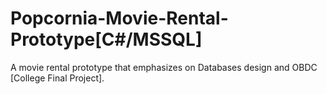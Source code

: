 # Popcornia-Movie-Rental-Prototype[C#/MSSQL]
A movie rental prototype that emphasizes on Databases design and OBDC [College Final Project].


